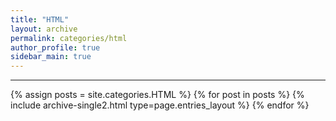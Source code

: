 ```yaml
---
title: "HTML"
layout: archive
permalink: categories/html
author_profile: true
sidebar_main: true
---
```


***

{% assign posts = site.categories.HTML %}
{% for post in posts %} {% include archive-single2.html type=page.entries_layout %} {% endfor %}